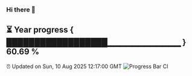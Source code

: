 ### Hi there 👋
⏳ Year progress { ██████████████████▁▁▁▁▁▁▁▁▁▁▁▁ } 60.69 %
---
⏰ Updated on Sun, 10 Aug 2025 12:17:00 GMT
![Progress Bar CI](https://github.com/Moyi321/Moyi321/workflows/Progress%20Bar%20CI/badge.svg)
